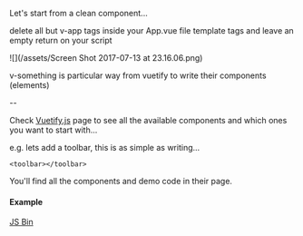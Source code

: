 Let's start from a clean component...

delete all but v-app tags inside your App.vue file template tags and leave an empty return on your script

![](/assets/Screen Shot 2017-07-13 at 23.16.06.png)

v-something is particular way from vuetify to write their components \(elements\)

--

Check [Vuetify.js](https://vuetifyjs.com/) page to see all the available components and which ones you want to start with...

e.g. lets add a toolbar, this is as simple as writing...

```
<toolbar></toolbar>
```

You'll find all the components and demo code in their page.

#### Example

[JS Bin](http://jsbin.com/yomofe/edit?html,js,output)

